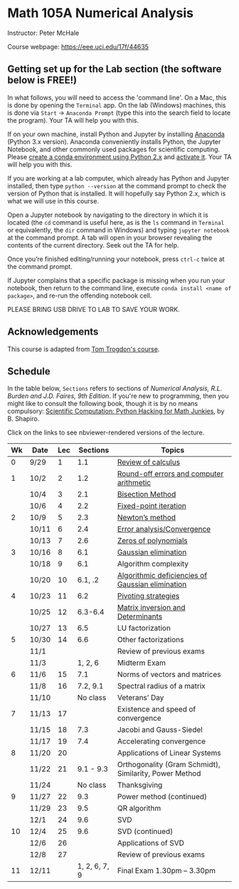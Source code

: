# Math 105A Numerical Analysis 

Instructor: Peter McHale 

Course webpage: https://eee.uci.edu/17f/44635

## Getting set up for the Lab section (the software below is FREE!)

In what follows, you will need to access the 'command line'.
On a Mac, this is done by opening the `Terminal` app. On the lab (Windows) machines,
this is done via `Start` -> `Anaconda Prompt` (type this into the search field to locate the program).
Your TA will help you with this.

If on your own machine, install Python and Jupyter by installing
[Anaconda](https://www.continuum.io/downloads) (Python 3.x version).
 Anaconda conveniently installs Python, the Jupyter Notebook, and other commonly used packages for scientific computing.
Please
[create a conda environment using Python 2.x](https://conda.io/docs/user-guide/tasks/manage-environments.html#creating-an-environment-with-commands) and [activate it](https://conda.io/docs/user-guide/tasks/manage-environments.html#activating-an-environment).
Your TA will help you with this.

If you are working at a lab computer, which already has Python and Jupyter installed, then
type `python --version` at the command prompt to
check the version of Python that is installed. It will hopefully say Python 2.x, which is what we will use in this course.

Open a Jupyter notebook by navigating to the directory in which it is located (the `cd` command is useful here,
as is the `ls` command in `Terminal` or equivalently, the `dir` command in Windows)
and typing `jupyter notebook` at the
command prompt.
A tab will open in your browser revealing the contents of the current directory.
Seek out the TA for help.

Once you’re finished editing/running your notebook, press `ctrl-c`
twice at the command prompt.

If Jupyter complains that a specific package is missing when you
run your notebook, then return to the command line, execute
`conda install <name of package>`, and re-run the offending notebook cell.

PLEASE BRING USB DRIVE TO LAB TO SAVE YOUR WORK. 

## Acknowledgements 

This course is adapted from [Tom Trogdon's course](https://www.math.uci.edu/~ttrogdon/105A/html/MATH105A.html).

## Schedule
In the table below, `Sections` refers to sections of *Numerical Analysis, R.L. Burden and J.D. Faires, 9th Edition*. 
If you're new to programming, then you might like to consult the 
following book, though 
it is by no means compulsory:
[Scientific Computation: Python Hacking for Math Junkies](http://calculuscastle.com/pythonbook.html), by B. Shapiro.

Click on the links to see nbviewer-rendered versions of the lecture. 

|Wk|Date|Lec|Sections|Topics
|---|---|---|---|---
|0|9/29|1|1.1|[Review of calculus](http://nbviewer.jupyter.org/github/petermchale/math105A/blob/master/lectures/Lecture01.ipynb)
|1|10/2|2|1.2|[Round-off errors and computer arithmetic](http://nbviewer.jupyter.org/github/petermchale/math105A/blob/master/lectures/Lecture02.ipynb)
||10/4|3|2.1|[Bisection Method](https://github.com/petermchale/math105A/blob/master/lectures/Lecture03.ipynb)
||10/6|4|2.2|[Fixed-point iteration](http://nbviewer.jupyter.org/github/petermchale/math105A/blob/master/lectures/Lecture04.ipynb)
|2|10/9|5|2.3|[Newton’s method](http://nbviewer.jupyter.org/github/petermchale/math105A/blob/master/lectures/Lecture05.ipynb)
||10/11|6|2.4|[Error analysis/Convergence](http://nbviewer.jupyter.org/github/petermchale/math105A/blob/master/lectures/Lecture06.ipynb)
||10/13|7|2.6|[Zeros of polynomials](http://nbviewer.jupyter.org/github/petermchale/math105A/blob/master/lectures/Lecture07.ipynb)
|3|10/16|8|6.1|[Gaussian elimination](http://nbviewer.jupyter.org/github/petermchale/math105A/blob/master/lectures/Lecture08.ipynb)
||10/18|9|6.1|Algorithm complexity
||10/20|10|6.1, .2|[Algorithmic deficiencies of Gaussian elimination](http://nbviewer.jupyter.org/github/petermchale/math105A/blob/master/lectures/Lecture10.ipynb)
|4|10/23|11|6.2|[Pivoting strategies](http://nbviewer.jupyter.org/github/petermchale/math105A/blob/master/lectures/Lecture11.ipynb)
||10/25|12|6.3-6.4|[Matrix inversion and Determinants](http://nbviewer.jupyter.org/github/petermchale/math105A/blob/master/lectures/Lecture12.ipynb)
||10/27|13|6.5|LU factorization
|5|10/30|14|6.6|Other factorizations
||11/1|||Review of previous exams
||11/3||1, 2, 6|Midterm Exam
|6|11/6|15|7.1|Norms of vectors and matrices
||11/8|16|7.2, 9.1|Spectral radius of a matrix
||11/10||No class|Veterans’ Day
|7|11/13|17||Existence and speed of convergence
||11/15|18|7.3|Jacobi and Gauss-Siedel
||11/17|19|7.4|Accelerating convergence
|8|11/20|20||Applications of Linear Systems
||11/22|21|9.1 - 9.3|Orthogonality (Gram Schmidt), Similarity, Power Method
||11/24||No class|Thanksgiving
|9|11/27|22|9.3|Power method (continued)
||11/29|23|9.5|QR algorithm
||12/1|24|9.6|SVD
|10|12/4|25|9.6|SVD (continued)
||12/6|26||Applications of SVD
||12/8|27||Review of previous exams
|11|12/11||1, 2, 6, 7, 9|Final Exam 1.30pm – 3.30pm

